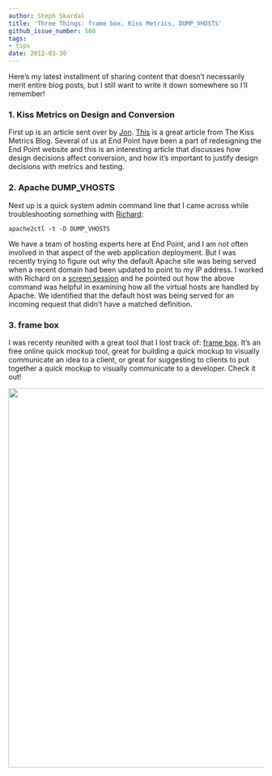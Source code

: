 ```yaml
---
author: Steph Skardal
title: 'Three Things: frame box, Kiss Metrics, DUMP_VHOSTS'
github_issue_number: 580
tags:
- tips
date: 2012-03-30
---
```


Here’s my latest installment of sharing content that doesn’t necessarily merit entire blog posts, but I still want to write it down somewhere so I’ll remember!

### 1. Kiss Metrics on Design and Conversion

First up is an article sent over by [Jon](/team/jon-jensen/). [This](https://web.archive.org/web/20120424141314/https://blog.kissmetrics.com/shocking-truth-about-graphics/) is a great article from The Kiss Metrics Blog. Several of us at End Point have been a part of redesigning the End Point website and this is an interesting article that discusses how design decisions affect conversion, and how it’s important to justify design decisions with metrics and testing.

### 2. Apache DUMP_VHOSTS

Next up is a quick system admin command line that I came across while troubleshooting something with [Richard](/team/richard-templet/):

```plain
apache2ctl -t -D DUMP_VHOSTS
```

We have a team of hosting experts here at End Point, and I am not often involved in that aspect of the web application deployment. But I was recently trying to figure out why the default Apache site was being served when a recent domain had been updated to point to my IP address. I worked with Richard on a [screen session](https://www.gnu.org/software/screen/) and he pointed out how the above command was helpful in examining how all the virtual hosts are handled by Apache. We identified that the default host was being served for an incoming request that didn’t have a matched definition.

### 3. frame box

I was recenty reunited with a great tool that I lost track of: [frame box](http://www.framebox.org). It’s an free online quick mockup tool, great for building a quick mockup to visually communicate an idea to a client, or great for suggesting to clients to put together a quick mockup to visually communicate to a developer. Check it out!

<a href="http://www.framebox.org/" target="_blank"><img border="0" src="/blog/2012/03/three-things-frame-box-kiss-metrics/image-0.png" width="750"/></a>
